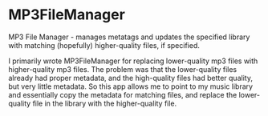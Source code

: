 # MP3FileManager
MP3 File Manager - manages metatags and updates the specified library with matching (hopefully) higher-quality files, if specified.

I primarily wrote MP3FileManager for replacing lower-quality mp3 files with higher-quality mp3 files.  The problem was that the lower-quality files already had proper metadata, and the high-quality files had better quality, but very little metadata.  So this app allows me to point to my music library and essentially copy the metadata for matching files, and replace the lower-quality file in the library with the higher-quality file.